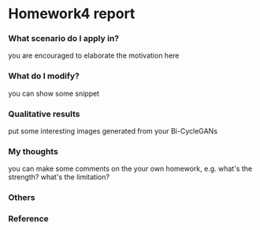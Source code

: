 # Homework4 report

### What scenario do I apply in?
you are encouraged to elaborate the motivation here

### What do I modify? 
you can show some snippet

### Qualitative results
put some interesting images generated from your Bi-CycleGANs

### My thoughts 
you can make some comments on the your own homework, e.g. what's the strength? what's the limitation?

### Others

### Reference

